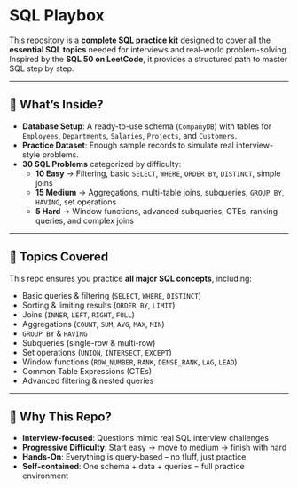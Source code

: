 # SQL Playbox

This repository is a **complete SQL practice kit** designed to cover all the **essential SQL topics** needed for interviews and real-world problem-solving. Inspired by the **SQL 50 on LeetCode**, it provides a structured path to master SQL step by step.

---

## 🔹 What’s Inside?
- **Database Setup**: A ready-to-use schema (`CompanyDB`) with tables for `Employees`, `Departments`, `Salaries`, `Projects`, and `Customers`.  
- **Practice Dataset**: Enough sample records to simulate real interview-style problems.  
- **30 SQL Problems** categorized by difficulty:  
  - **10 Easy** → Filtering, basic `SELECT`, `WHERE`, `ORDER BY`, `DISTINCT`, simple joins  
  - **15 Medium** → Aggregations, multi-table joins, subqueries, `GROUP BY`, `HAVING`, set operations  
  - **5 Hard** → Window functions, advanced subqueries, CTEs, ranking queries, and complex joins  

---

## 🔹 Topics Covered
This repo ensures you practice **all major SQL concepts**, including:

- Basic queries & filtering (`SELECT`, `WHERE`, `DISTINCT`)  
- Sorting & limiting results (`ORDER BY`, `LIMIT`)  
- Joins (`INNER`, `LEFT`, `RIGHT`, `FULL`)  
- Aggregations (`COUNT`, `SUM`, `AVG`, `MAX`, `MIN`)  
- `GROUP BY` & `HAVING`  
- Subqueries (single-row & multi-row)  
- Set operations (`UNION`, `INTERSECT`, `EXCEPT`)  
- Window functions (`ROW_NUMBER`, `RANK`, `DENSE_RANK`, `LAG`, `LEAD`)  
- Common Table Expressions (CTEs)  
- Advanced filtering & nested queries  

---

## 🔹 Why This Repo?
- **Interview-focused**: Questions mimic real SQL interview challenges  
- **Progressive Difficulty**: Start easy → move to medium → finish with hard  
- **Hands-On**: Everything is query-based – no fluff, just practice  
- **Self-contained**: One schema + data + queries = full practice environment  
